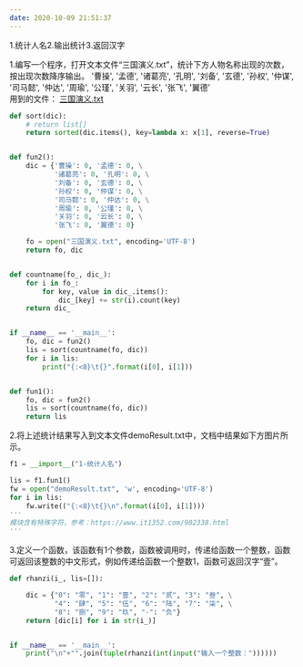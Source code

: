 ```yaml
---
date: 2020-10-09 21:51:37
---
```


1.统计人名2.输出统计3.返回汉字  



1.编写一个程序，打开文本文件“三国演义.txt”，统计下方人物名称出现的次数，按出现次数降序输出。
'曹操', '孟德', '诸葛亮', '孔明', '刘备', '玄德', '孙权', '仲谋', '司马懿', '仲达', '周瑜', '公瑾', '关羽', '云长', '张飞', '翼德'  
用到的文件：
<a  href="https://github.com/xx025/xx025.github.com/blob/master/_posts/2020-10-9/三国演义.txt">三国演义.txt</a>  

```python
def sort(dic):
    # return list[]
    return sorted(dic.items(), key=lambda x: x[1], reverse=True)


def fun2():
    dic = {'曹操': 0, '孟德': 0, \
           '诸葛亮': 0, '孔明': 0, \
           '刘备': 0, '玄德': 0, \
           '孙权': 0, '仲谋': 0, \
           '司马懿': 0, '仲达': 0, \
           '周瑜': 0, '公瑾': 0, \
           '关羽': 0, '云长': 0, \
           '张飞': 0, '翼德': 0}

    fo = open("三国演义.txt", encoding='UTF-8')
    return fo, dic


def countname(fo_, dic_):
    for i in fo_:
        for key, value in dic_.items():
            dic_[key] += str(i).count(key)
    return dic_


if __name__ == '__main__':
    fo, dic = fun2()
    lis = sort(countname(fo, dic))
    for i in lis:
        print("{:<8}\t{}".format(i[0], i[1]))


def fun1():
    fo, dic = fun2()
    lis = sort(countname(fo, dic))
    return lis
```
2.将上述统计结果写入到文本文件demoResult.txt中，文档中结果如下方图片所示。
```python
f1 = __import__("1-统计人名")

lis = f1.fun1()
fw = open("demoResult.txt", 'w', encoding='UTF-8')
for i in lis:
    fw.write(("{:<8}\t{}\n".format(i[0], i[1])))
'''
模块含有特殊字符，参考：https://www.it1352.com/902338.html
'''

```
3.定义一个函数，该函数有1个参数，函数被调用时，传递给函数一个整数，函数可返回该整数的中文形式，例如传递给函数一个整数1，函数可返回汉字“壹”。
```python
def rhanzi(i_, lis=[]):

    dic = {"0": "零", "1": "壹", "2": "贰", "3": "叁", \
           "4": "肆", "5": "伍", "6": "陆", "7": "柒", \
           "8": "捌", "9": "玖", "-": "负"}
    return [dic[i] for i in str(i_)]


if __name__ == '__main__':
    print("\n"+"".join(tuple(rhanzi(int(input("输入一个整数："))))))
```
